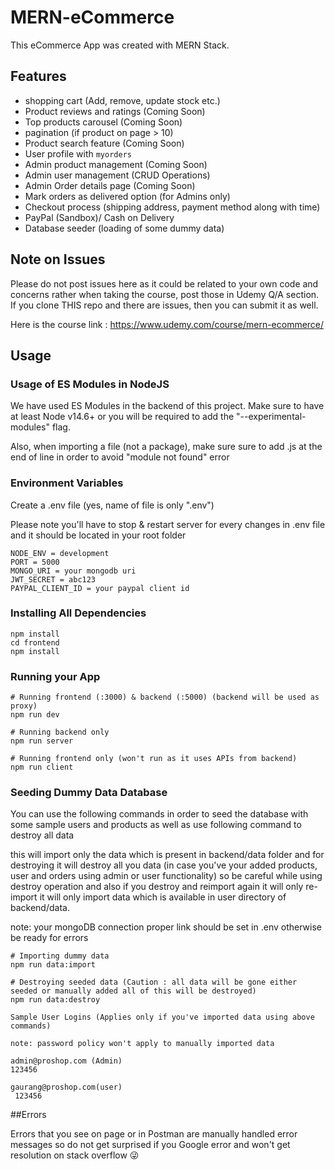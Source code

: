 # MERN-eCommerce
This eCommerce App was created with MERN Stack.

## Features

- shopping cart (Add, remove, update stock etc.)
- Product reviews and ratings (Coming Soon)
- Top products carousel (Coming Soon)
- pagination (if product on page > 10)
- Product search feature (Coming Soon)
- User profile with `myorders`
- Admin product management (Coming Soon)
- Admin user management (CRUD Operations)
- Admin Order details page (Coming Soon)
- Mark orders as delivered option (for Admins only)
- Checkout process (shipping address, payment method along with time)
- PayPal (Sandbox)/ Cash on Delivery
- Database seeder (loading of some dummy data)

## Note on Issues
Please do not post issues here as it could be related to your own code and concerns rather when taking the course, post those in Udemy Q/A section. If you clone THIS repo and there are issues, then you can submit it as well.

Here is the course link : https://www.udemy.com/course/mern-ecommerce/

## Usage

### Usage of ES Modules in NodeJS

We have used ES Modules in the backend of this project. Make sure to have at least Node v14.6+ or you will be required to add the "--experimental-modules" flag.

Also, when importing a file (not a package), make sure sure to add .js at the end of line in order to avoid "module not found" error

### Environment Variables

Create a .env file (yes, name of file is only ".env")

Please note you'll have to stop & restart server for every changes in .env file and it should be located in your root folder

```
NODE_ENV = development
PORT = 5000
MONGO_URI = your mongodb uri
JWT_SECRET = abc123
PAYPAL_CLIENT_ID = your paypal client id
```

### Installing All Dependencies

```
npm install
cd frontend
npm install
```

### Running your App

```
# Running frontend (:3000) & backend (:5000) (backend will be used as proxy)
npm run dev

# Running backend only
npm run server

# Running frontend only (won't run as it uses APIs from backend)
npm run client
```

### Seeding Dummy Data Database

You can use the following commands in order to seed the database with some sample users and products as well as use following command to destroy all data

this will import only the data which is present in backend/data folder and for destroying it will destroy all you data (in case you've your added products, user and orders using admin or user functionality) so be careful while using destroy operation and also if you destroy and reimport again it will only re-import it will only import data which is available in user directory of backend/data. 

note: your mongoDB connection proper link should be set in .env otherwise be ready for errors

```
# Importing dummy data
npm run data:import

# Destroying seeded data (Caution : all data will be gone either seeded or manually added all of this will be destroyed)
npm run data:destroy
```

```
Sample User Logins (Applies only if you've imported data using above commands)

note: password policy won't apply to manually imported data

admin@proshop.com (Admin)
123456

gaurang@proshop.com(user)
 123456
```

##Errors

Errors that you see on page or in Postman are manually handled error messages so do not get surprised if you Google error and won't get resolution on stack overflow 😜
